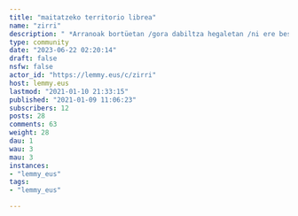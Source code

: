 ```yaml
---
title: "maitatzeko territorio librea" 
name: "zirri"
description: " *Arranoak bortüetan /gora dabiltza hegaletan /ni ere beste ordüz /andereki kanberetan...*Euzkadin gutxi jotzen dela dioen topikoaz harantzago, Euskal Herrian larrutan, lehen bezala orain, asko eta osasuntsuki egiten da. Beste kontu bat da, hortaz hitz egiten den edo ez. Komunitate honetan, ongi etorriak dira sexu joera eta maitatzeko era guztietako lagunak. Esperientziak partekatzeko leku seguru bat eraiki nahiko genuke (pribatutasuna mantendu nahi duena errespetatuz). Zuen ekarpenak ongi etorriak dira!"
type: community
date: "2023-06-22 02:20:14"
draft: false
nsfw: false
actor_id: "https://lemmy.eus/c/zirri"
host: lemmy.eus
lastmod: "2021-01-10 21:33:15"
published: "2021-01-09 11:06:23"
subscribers: 12
posts: 28
comments: 63
weight: 28
dau: 1
wau: 3
mau: 3
instances:
- "lemmy_eus"
tags: 
- "lemmy_eus"

---
```

